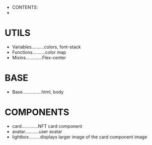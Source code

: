 -   CONTENTS:
-

# UTILS

-   Variables..........colors, font-stack
-   Functions..........color map
-   Mixins.............Flex-center

# BASE

-   Base...............html, body

# COMPONENTS

-   card.............NFT card component
-   avatar...........user avatar
-   lightbox.........displays larger image of the card component image
